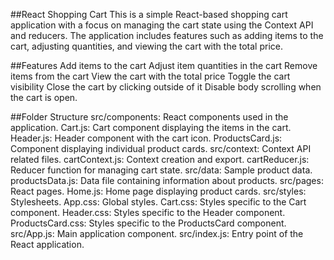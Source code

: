 ##React Shopping Cart
This is a simple React-based shopping cart application with a focus on managing the cart state using the Context API and reducers. The application includes features such as adding items to the cart, adjusting quantities, and viewing the cart with the total price.

##Features
Add items to the cart
Adjust item quantities in the cart
Remove items from the cart
View the cart with the total price
Toggle the cart visibility
Close the cart by clicking outside of it
Disable body scrolling when the cart is open.

##Folder Structure
src/components: React components used in the application.
Cart.js: Cart component displaying the items in the cart.
Header.js: Header component with the cart icon.
ProductsCard.js: Component displaying individual product cards.
src/context: Context API related files.
cartContext.js: Context creation and export.
cartReducer.js: Reducer function for managing cart state.
src/data: Sample product data.
productsData.js: Data file containing information about products.
src/pages: React pages.
Home.js: Home page displaying product cards.
src/styles: Stylesheets.
App.css: Global styles.
Cart.css: Styles specific to the Cart component.
Header.css: Styles specific to the Header component.
ProductsCard.css: Styles specific to the ProductsCard component.
src/App.js: Main application component.
src/index.js: Entry point of the React application.
